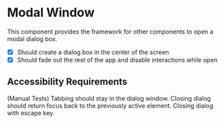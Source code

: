 # Modal Window

This component provides the framework for other components to open a modal dialog box.

* [x] Should create a dialog box in the center of the screen
* [x] Should fade out the rest of the app and disable interactions while open

## Accessibility Requirements

(Manual Tests)
Tabbing should stay in the dialog window.
Closing dialog should return focus back to the previously active element.
Closing dialog with escape key.
